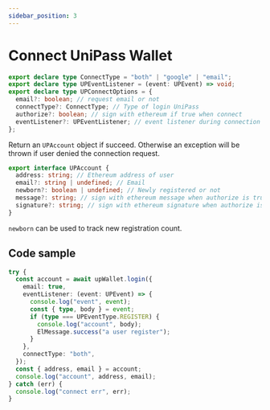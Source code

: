 ```yaml
---
sidebar_position: 3
---
```


# Connect UniPass Wallet

```ts
export declare type ConnectType = "both" | "google" | "email";
export declare type UPEventListener = (event: UPEvent) => void;
export declare type UPConnectOptions = {
  email?: boolean; // request email or not
  connectType?: ConnectType; // Type of login UniPass
  authorize?: boolean; // sign with ethereum if true when connect
  eventListener?: UPEventListener; // event listener during connection
};
```

Return an `UPAccount` object if succeed. Otherwise an exception will be thrown if user denied the connection request.

```ts
export interface UPAccount {
  address: string; // Ethereum address of user
  email?: string | undefined; // Email
  newborn?: boolean | undefined; // Newly registered or not
  message?: string; // sign with ethereum message when authorize is true
  signature?: string; // sign with ethereum signature when authorize is true
}
```

`newborn` can be used to track new registration count.

## Code sample

```ts
try {
  const account = await upWallet.login({
    email: true,
    eventListener: (event: UPEvent) => {
      console.log("event", event);
      const { type, body } = event;
      if (type === UPEventType.REGISTER) {
        console.log("account", body);
        ElMessage.success("a user register");
      }
    },
    connectType: "both",
  });
  const { address, email } = account;
  console.log("account", address, email);
} catch (err) {
  console.log("connect err", err);
}
```
